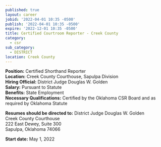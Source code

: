 ```yaml
---
published: true
layout: career
jobid: '2022-04-01 10:35 -0500'
publish: '2022-04-01 10:35 -0500'
expire: '2022-12-01 10:35 -0500'
title: Certified Courtroom Reporter - Creek County
category:
  - csr
sub_category:
  - DISTRICT
location: Creek County
---
```

**Position:** Certified Shorthand Reporter  
**Location:** Creek County Courthouse, Sapulpa Division  
**Hiring Official:** District Judge Douglas W. Golden  
**Salary:** Pursuant to Statute  
**Benefits:** State Employment  
**Necessary Qualifications:** Certified by the Oklahoma CSR Board and as required by Oklahoma Statute

**Resumes should be directed to:**
District Judge Douglas W. Golden  
Creek County Courthouse  
222 East Dewey, Suite 300  
Sapulpa, Oklahoma  74066  

**Start date:**  May 1, 2022
